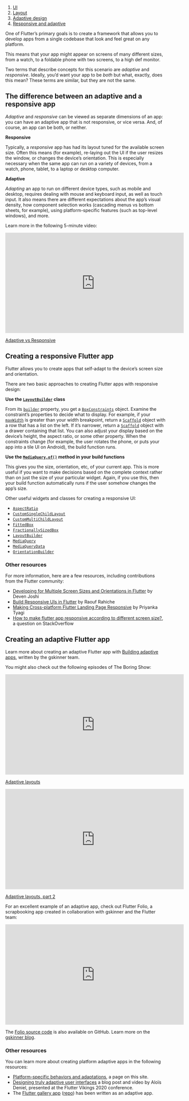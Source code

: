 1.  [UI](https://docs.flutter.dev/ui)
2.  [Layout](https://docs.flutter.dev/ui/layout)
3.  [Adaptive design](https://docs.flutter.dev/ui/layout/responsive)
4.  [Responsive and adaptive](https://docs.flutter.dev/ui/layout/responsive/adaptive-responsive)

One of Flutter’s primary goals is to create a framework that allows you to develop apps from a single codebase that look and feel great on any platform.

This means that your app might appear on screens of many different sizes, from a watch, to a foldable phone with two screens, to a high def monitor.

Two terms that describe concepts for this scenario are _adaptive_ and _responsive_. Ideally, you’d want your app to be _both_ but what, exactly, does this mean? These terms are similar, but they are not the same.

## The difference between an adaptive and a responsive app

_Adaptive_ and _responsive_ can be viewed as separate dimensions of an app: you can have an adaptive app that is not responsive, or vice versa. And, of course, an app can be both, or neither.

**Responsive**

Typically, a _responsive_ app has had its layout tuned for the available screen size. Often this means (for example), re-laying out the UI if the user resizes the window, or changes the device’s orientation. This is especially necessary when the same app can run on a variety of devices, from a watch, phone, tablet, to a laptop or desktop computer.

**Adaptive**

_Adapting_ an app to run on different device types, such as mobile and desktop, requires dealing with mouse and keyboard input, as well as touch input. It also means there are different expectations about the app’s visual density, how component selection works (cascading menus vs bottom sheets, for example), using platform-specific features (such as top-level windows), and more.

Learn more in the following 5-minute video:

<iframe width="560" height="315" src="https://www.youtube.com/embed/HD5gYnspYzk?si=dsA37QUjHBb2Zh_-&amp;enablejsapi=1&amp;origin=https%3A%2F%2Fdocs.flutter.dev" title="Adaptive vs. Responsive | Decoding Flutter" frameborder="0" allow="accelerometer; autoplay; clipboard-write; encrypted-media; gyroscope; picture-in-picture; web-share" allowfullscreen="" loading="lazy" data-gtm-yt-inspected-9257802_51="true" id="330099582" data-gtm-yt-inspected-9257802_75="true" data-gtm-yt-inspected-9257802_114="true" data-gtm-yt-inspected-6="true"></iframe>

[Adaptive vs Responsive](https://youtube.com/HD5gYnspYzk?si=5ItDD7UjXvGCRM0K)

## Creating a responsive Flutter app

Flutter allows you to create apps that self-adapt to the device’s screen size and orientation.

There are two basic approaches to creating Flutter apps with responsive design:

**Use the [`LayoutBuilder`](https://api.flutter.dev/flutter/widgets/LayoutBuilder-class.html) class**

From its [`builder`](https://api.flutter.dev/flutter/widgets/LayoutBuilder/builder.html) property, you get a [`BoxConstraints`](https://api.flutter.dev/flutter/rendering/BoxConstraints-class.html) object. Examine the constraint’s properties to decide what to display. For example, if your [`maxWidth`](https://api.flutter.dev/flutter/rendering/BoxConstraints/maxWidth.html) is greater than your width breakpoint, return a [`Scaffold`](https://api.flutter.dev/flutter/material/Scaffold-class.html) object with a row that has a list on the left. If it’s narrower, return a [`Scaffold`](https://api.flutter.dev/flutter/material/Scaffold-class.html) object with a drawer containing that list. You can also adjust your display based on the device’s height, the aspect ratio, or some other property. When the constraints change (for example, the user rotates the phone, or puts your app into a tile UI on Android), the build function runs.

**Use the [`MediaQuery.of()`](https://api.flutter.dev/flutter/widgets/MediaQuery/of.html) method in your build functions**

This gives you the size, orientation, etc, of your current app. This is more useful if you want to make decisions based on the complete context rather than on just the size of your particular widget. Again, if you use this, then your build function automatically runs if the user somehow changes the app’s size.

Other useful widgets and classes for creating a responsive UI:

-   [`AspectRatio`](https://api.flutter.dev/flutter/widgets/AspectRatio-class.html)
-   [`CustomSingleChildLayout`](https://api.flutter.dev/flutter/widgets/CustomSingleChildLayout-class.html)
-   [`CustomMultiChildLayout`](https://api.flutter.dev/flutter/widgets/CustomMultiChildLayout-class.html)
-   [`FittedBox`](https://api.flutter.dev/flutter/widgets/FittedBox-class.html)
-   [`FractionallySizedBox`](https://api.flutter.dev/flutter/widgets/FractionallySizedBox-class.html)
-   [`LayoutBuilder`](https://api.flutter.dev/flutter/widgets/LayoutBuilder-class.html)
-   [`MediaQuery`](https://api.flutter.dev/flutter/widgets/MediaQuery-class.html)
-   [`MediaQueryData`](https://api.flutter.dev/flutter/widgets/MediaQueryData-class.html)
-   [`OrientationBuilder`](https://api.flutter.dev/flutter/widgets/OrientationBuilder-class.html)

### Other resources

For more information, here are a few resources, including contributions from the Flutter community:

-   [Developing for Multiple Screen Sizes and Orientations in Flutter](https://medium.com/flutter-community/developing-for-multiple-screen-sizes-and-orientations-in-flutter-fragments-in-flutter-a4c51b849434) by Deven Joshi
-   [Build Responsive UIs in Flutter](https://medium.com/flutter-community/build-responsive-uis-in-flutter-fd450bd59158) by Raouf Rahiche
-   [Making Cross-platform Flutter Landing Page Responsive](https://medium.com/flutter-community/making-cross-platform-flutter-landing-page-responsive-7fffe0655970) by Priyanka Tyagi
-   [How to make flutter app responsive according to different screen size?](https://stackoverflow.com/questions/49704497/how-to-make-flutter-app-responsive-according-to-different-screen-size), a question on StackOverflow

## Creating an adaptive Flutter app

Learn more about creating an adaptive Flutter app with [Building adaptive apps](https://docs.flutter.dev/ui/layout/responsive/building-adaptive-apps), written by the gskinner team.

You might also check out the following episodes of The Boring Show:

<iframe width="560" height="315" src="https://www.youtube.com/embed/n6Awpg1MO6M?enablejsapi=1&amp;origin=https%3A%2F%2Fdocs.flutter.dev" title="Adaptive Layouts (The Boring Flutter Development Show, Ep. 45)" frameborder="0" allow="accelerometer; autoplay; clipboard-write; encrypted-media; gyroscope; picture-in-picture; web-share" allowfullscreen="" loading="lazy" data-gtm-yt-inspected-9257802_51="true" id="621729186" data-gtm-yt-inspected-9257802_75="true" data-gtm-yt-inspected-9257802_114="true" data-gtm-yt-inspected-6="true"></iframe>

[Adaptive layouts](https://www.youtube.com/watch?v=n6Awpg1MO6M&t=694s)

<iframe width="560" height="315" src="https://www.youtube.com/embed/eikOZzfc0l4?enablejsapi=1&amp;origin=https%3A%2F%2Fdocs.flutter.dev" title="Adaptive Layouts part 2 (The Boring Flutter Development Show, Ep. 46)" frameborder="0" allow="accelerometer; autoplay; clipboard-write; encrypted-media; gyroscope; picture-in-picture; web-share" allowfullscreen="" loading="lazy" data-gtm-yt-inspected-9257802_51="true" id="748938853" data-gtm-yt-inspected-9257802_75="true" data-gtm-yt-inspected-9257802_114="true" data-gtm-yt-inspected-6="true"></iframe>

[Adaptive layouts, part 2](https://www.youtube.com/watch?v=eikOZzfc0l4&t=11s)

For an excellent example of an adaptive app, check out Flutter Folio, a scrapbooking app created in collaboration with gskinner and the Flutter team:

<iframe width="560" height="315" src="https://www.youtube.com/embed/yytBENOnF0w?enablejsapi=1&amp;origin=https%3A%2F%2Fdocs.flutter.dev" title="Flutter Folio walkthrough" frameborder="0" allow="accelerometer; autoplay; clipboard-write; encrypted-media; gyroscope; picture-in-picture; web-share" allowfullscreen="" loading="lazy" data-gtm-yt-inspected-9257802_51="true" id="99187759" data-gtm-yt-inspected-9257802_75="true" data-gtm-yt-inspected-9257802_114="true" data-gtm-yt-inspected-6="true"></iframe>

The [Folio source code](https://github.com/gskinnerTeam/flutter-folio) is also available on GitHub. Learn more on the [gskinner blog](https://blog.gskinner.com/).

### Other resources

You can learn more about creating platform adaptive apps in the following resources:

-   [Platform-specific behaviors and adaptations](https://docs.flutter.dev/platform-integration/platform-adaptations), a page on this site.
-   [Designing truly adaptive user interfaces](https://www.aloisdeniel.com/blog/designing-truly-adaptative-user-interfaces) a blog post and video by Aloïs Deniel, presented at the Flutter Vikings 2020 conference.
-   The [Flutter gallery app](https://gallery.flutter.dev/) ([repo](https://github.com/flutter/gallery)) has been written as an adaptive app.